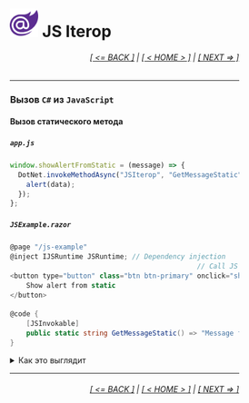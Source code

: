 <div style="width:80%; margin-left:10%;">

# <img src="./images/blazor_logo_transparent.png " width="50" /> JS Iterop

<div style="text-align:right;">

###### [[ <= BACK ]](07.md) | [[ < HOME > ]](00.md) | [[ NEXT => ]](07.3.md)

</div>

---

### Вызов **`C#`** из **`JavaScript`**

#### Вызов статического метода

##### `app.js`

```javascript
window.showAlertFromStatic = (message) => {
  DotNet.invokeMethodAsync("JSIterop", "GetMessageStatic").then((data) => {
    alert(data);
  });
};
```

##### `JSExample.razor`

```csharp
@page "/js-example"
@inject IJSRuntime JSRuntime; // Dependency injection
                                              // Call JS function
<button type="button" class="btn btn-primary" onclick="showAlertFromStatic()">
    Show alert from static
</button>

@code {
    [JSInvokable]
    public static string GetMessageStatic() => "Message from static method";
}
```

<details>
  <summary>Как это выглядит</summary>

<img src="./images/js_interop_s.png " width="800" />

</details>

---

<div style="text-align:right;">

###### [[ <= BACK ]](07.md) | [[ < HOME > ]](00.md) | [[ NEXT => ]](07.3.md)

</div>

</div>
